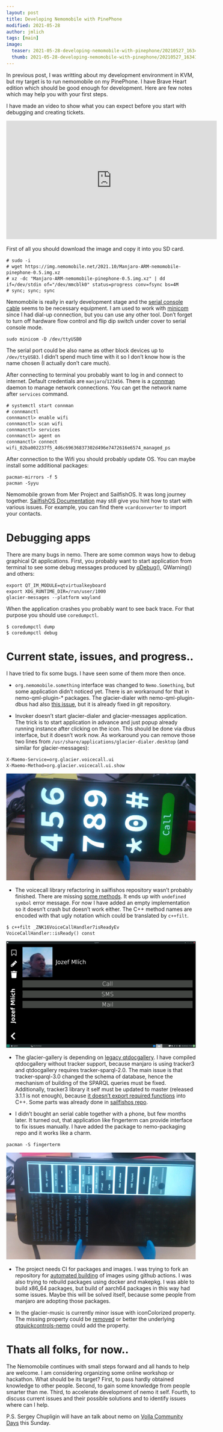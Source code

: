 ```yaml
---
layout: post
title: Developing Nemomobile with PinePhone
modified: 2021-05-28
author: jmlich
tags: [main]
image:
  teaser: 2021-05-28-developing-nemomobile-with-pinephone/20210527_163419-1024x577.jpg
  thumb: 2021-05-28-developing-nemomobile-with-pinephone/20210527_163419-1024x577.jpg
---
```

    

In previous post, I was writting about my development environment in KVM, but my target is to run nemomobile
on my PinePhone. I have Brave Heart edition which should be good enough for development. Here are few notes
which may help you with your first steps.

I have made an video to show what you can expect before you start with debugging and creating tickets.

<iframe width="560" height="315" src="https://www.youtube.com/embed/uH50ODeRMdY" title="YouTube video player" frameborder="0" allow="accelerometer; autoplay; clipboard-write; encrypted-media; gyroscope; picture-in-picture" allowfullscreen></iframe>

First of all you should download the image and copy it into you SD card.

```
# sudo -i
# wget https://img.nemomobile.net/2021.10/Manjaro-ARM-nemomobile-pinephone-0.5.img.xz
# xz -dc "Manjaro-ARM-nemomobile-pinephone-0.5.img.xz" | dd if=/dev/stdin of="/dev/mmcblk0" status=progress conv=fsync bs=4M
# sync; sync; sync
```

Nemomobile is really in early development stage and the [serial console cable](https://pine64.com/product/pinebook-pinephone-pinetab-serial-console/) seems to be necessary equipment.
I am used to work with [minicom](https://bloggerbust.ca/post/how-to-configure-minicom-to-connect-over-usb-serial-uart/)	 since I had dial-up connection, but you can use any other tool. Don’t forget
to turn off hardware flow control and flip dip switch under cover to serial console mode.

```
sudo minicom -D /dev/ttyUSB0
```

The serial port could be also name as other block devices up to `/dev/ttyUSB3`. I didn’t spend much time with
it so I don’t know how is the name chosen (I actually don’t care much).

After connecting to terminal you probably want to log in and connect to internet. Default credentials are
`manjaro`/`123456`. There is a [connman](https://wiki.archlinux.org/title/ConnMan#Error_/net/connman/technology/wifi:_No_carrier) daemon to manage network connections. You can get the network name
after `services` command.

```
# systemctl start connman
# connmanctl
connmanctl> enable wifi
connmanctl> scan wifi
connmanctl> services
connmanctl> agent on
connmanctl> connect wifi_02ba002237f5_4d6c69636837302d496e7472616e6574_managed_ps
```

After connection to the Wifi you should probably update OS. You can maybe install some additional packages:

```
pacman-mirrors -f 5
pacman -Syyu
```

Nemomobile grown from Mer Project and SailfishOS. It was long journey together. [SailfishOS Documentation](https://sailfishos.org/wiki/Sailfish_OS_Cheat_Sheet)
may still give you hint how to start with various issues. For example, you can find there `vcardconverter`
to import your contacts.

# Debugging apps

There are many bugs in nemo. There are some common ways how to debug graphical Qt applications. First, you probably
want to start application from terminal to see some debug messages produced by [qDebug()](https://doc.qt.io/qt-5/qdebug.html), QWarning() and others:

```
export QT_IM_MODULE=qtvirtualkeyboard
export XDG_RUNTIME_DIR=/run/user/1000
glacier-messages --platform wayland
```

When the application crashes you probably want to see back trace. For that purpose you should use `coredumpctl`.

```
$ coredumpctl dump
$ coredumpctl debug
```

# Current state, issues, and progress..

I have tried to fix some bugs. I have seen some of them more then once.

* `org.nemomobile.something` interface was changed to `Nemo.Something`, but some application didn’t noticed yet. There is an workaround
for that in nemo-qml-plugin-* packages. The glacier-dialer with nemo-qml-plugin-dbus had also [this issue](https://gitlab.manjaro.org/manjaro-arm/packages/community/plamo-gear/nemo-qml-plugin-dbus/-/issues/1),
but it is already fixed in git repository.

* Invoker doesn’t start glacier-dialer and glacier-messages application. The trick is to start application
in advance and just popup already running instance after clicking on the icon. This should be done via
dbus interface, but it doesn’t work now. As workaround you can remove those two lines from `/usr/share/applications/glacier-dialer.desktop` (and similar for glacier-messages):
```
X-Maemo-Service=org.glacier.voicecall.ui
X-Maemo-Method=org.glacier.voicecall.ui.show
```
![glacier-dialer screenshot](/images/2021-05-28-developing-nemomobile-with-pinephone/20210527_163419-1024x577.jpg  "Glacier-dialer started, but window doesn’t fit on the screen again.")


* The voicecall library refactoring in sailfishos repository wasn’t probably finished. There
are missing [some methods](https://git.sailfishos.org/mer-core/voicecall/issues/1). It ends up
with `undefined symbol` error message. For now I have added an empty implementation so it doesn’t
crash but doesn’t work either. The C++ method names are encoded with that ugly notation which
could be translated by `c++filt`.
```
$ c++filt _ZNK16VoiceCallHandler7isReadyEv
VoiceCallHandler::isReady() const
```
![glacier-dialer screenshot](/images/2021-05-28-developing-nemomobile-with-pinephone/Screenshot_manjaro_2021-05-25_173420-1024x576.png  "Glacier-dialer looks like its working, but only in KVM. On PinePhone you can see just black screen")

* The glacier-gallery is depending on [legacy qtdocgallery](https://github.com/nemomobile-ux/glacier-gallery/issues/6). I have compiled qtdocgallery without tracker
support, because manjaro is using tracker3 and qtdocgallery requires tracker-sparql-2.0. The main issue
is that tracker-sparql-3.0 changed the schema of database, hence the mechanism of building of the SPARQL
queries must be fixed. Additionally, tracker3 library it self must be updated to master (released 3.1.1
is not enough), because [it doesn’t export required functions](https://gitlab.gnome.org/GNOME/tracker/-/commit/a11eb47ee19cc9849e790aa6331f242f9fa480a9)  into C++.
Some parts was already done in [sailfishos repo](https://git.sailfishos.org/mer-core/qtdocgallery/tree/migrate_to_tracker3).

* I didn’t bought an serial cable together with a phone, but few months later. It turned out, that application
like fingerterm can provide interface to fix issues manually. I have added the package to nemo-packaging repo
and it works like a charm.
```
pacman -S fingerterm
```
![glacier-dialer screenshot](/images/2021-05-28-developing-nemomobile-with-pinephone/20210527_135650-1024x577.jpg "Fingerterm application from SailfishOS.")

* The project needs CI for packages and images. I was trying to fork an repository for [automated building](https://github.com/jmlich/nemo-images/) of images using github actions. I was also trying to rebuild packages using docker and makepkg. I was able to build x86_64 packages, but build of aarch64 packages in this way had some issues. Maybe this will be solved itself, because some people from manjaro are adopting those packages.

* In the glacier-music is currently minor issue with iconColorized property. The missing property could be [removed](https://github.com/nemomobile-ux/glacier-music/pull/3/commits/069ec82aba7ef3db4f2bd1bf5795eacd67976b8e) or better
the underlying [qtquickcontrols-nemo](https://github.com/nemomobile-ux/qtquickcontrols-nemo/commit/7c0e090e846e888c036b4d983cc273424048742d) could add
the property.

# Thats all folks, for now..

The Nemomobile continues with small steps forward and all hands to help are welcome. I am considering organizing
some online workshop or hackathon. What should be its target? First, to pass hardly obtained knowledge to other people.
Second, to gain some knowledge from people smarter than me. Third, to accelerate development of nemo it self. Fourth,
to discuss current issues and their possible solutions and to identify issues where can I help.

P.S. Sergey Chupligin will have an talk about nemo on [Volla Community Days](https://volla.online/en/blog/files/community-days-2021.html) this Sunday.